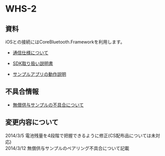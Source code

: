WHS-2
=============

## 資料

iOSとの接続にはCoreBluetooth.Frameworkを利用します。

- [通信仕様について](通信仕様.md)

- [SDK取り扱い説明書](SDK説明.md)

- [サンプルアプリの動作説明](サンプルアプリ動作説明.md)

## 不具合情報

- [無償供与サンプルの不具合について](無償供与サンプルの不具合.md)

## 変更内容について

2014/3/5 電池残量を4段階で把握できるように修正(CS配布品については未対応)  
2014/3/12 無償供与サンプルのペアリング不具合について記載  